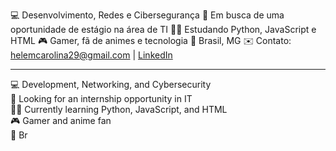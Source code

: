 💻 Desenvolvimento, Redes e Cibersegurança 
🚀 Em busca de uma oportunidade de estágio na área de TI
👩‍💻 Estudando Python, JavaScript e HTML 
🎮 Gamer, fã de animes e tecnologia
📍 Brasil, MG
✉️ Contato: helemcarolina29@gmail.com | [LinkedIn](https://www.linkedin.com/in/carolinahelemfontes/)

____________________________________________________________________________________________________________
💻 Development, Networking, and Cybersecurity  
🚀 Looking for an internship opportunity in IT  
👩‍💻 Currently learning Python, JavaScript, and HTML  
🎮 Gamer and anime fan  
📍 Br



<!---
carolfontesx/carolfontesx is a ✨ special ✨ repository because its `README.md` (this file) appears on your GitHub profile.
You can click the Preview link to take a look at your changes.
--->
